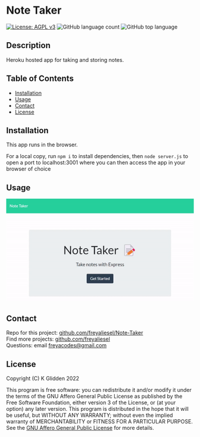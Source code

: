 # Note Taker

[![License: AGPL v3](https://img.shields.io/badge/License-AGPL_v3-blue.svg)](https://www.gnu.org/licenses/agpl-3.0)
![GitHub language count](https://img.shields.io/github/languages/count/freyaliesel/Note-Taker)
![GitHub top language](https://img.shields.io/github/languages/top/freyaliesel/Note-Taker)


## Description

Heroku hosted app for taking and storing notes.

## Table of Contents

- [Installation](#installation)
- [Usage](#usage)
- [Contact](#contact)
- [License](#license)

## Installation

This app runs in the browser.

For a local copy, run `npm i` to install dependencies, then `node server.js` to open a port to localhost:3001 where you can then access the app in your browser of choice

## Usage

![Gif of app in use](./assets/note_taker_demo.gif)

## Contact

Repo for this project: [github.com/freyaliesel/Note-Taker](https://github.com/freyaliesel/Note-Taker)<br>
Find more projects: [github.com/freyaliesel](https://github.com/freyaliesel)<br>
Questions: email [freyacodes@gmail.com](mailto:freyacodes@gmail.com)

## License

 Copyright (C) K Glidden 2022

This program is free software: you can redistribute it and/or modify it under the terms of the GNU Affero General Public License as published by the Free Software Foundation, either version 3 of the License, or (at your option) any later version.
This program is distributed in the hope that it will be useful, but WITHOUT ANY WARRANTY; without even the implied warranty of MERCHANTABILITY or FITNESS FOR A PARTICULAR PURPOSE.  See the [GNU Affero General Public License](https://www.gnu.org/licenses/agpl-3.0) for more details.